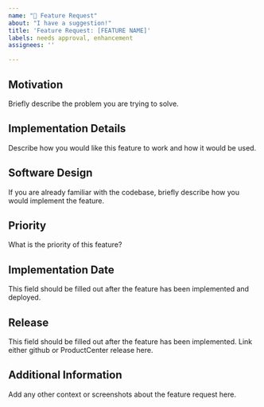 ```yaml
---
name: "🚀 Feature Request"
about: "I have a suggestion!"
title: 'Feature Request: [FEATURE NAME]'
labels: needs approval, enhancement
assignees: ''

---
```


## Motivation

Briefly describe the problem you are trying to solve.

## Implementation Details

Describe how you would like this feature to work and how it would be used.

## Software Design

If you are already familiar with the codebase, briefly describe how you would implement the feature.

## Priority

What is the priority of this feature?

## Implementation Date

This field should be filled out after the feature has been implemented and deployed.

## Release

This field should be filled out after the feature has been implemented.
Link either github or ProductCenter release here. 

## Additional Information

Add any other context or screenshots about the feature request here.